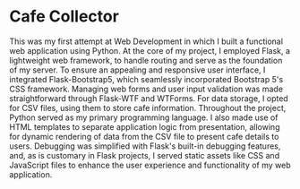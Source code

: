 # Cafe Collector

This was my first attempt at Web Development in which I built a functional web application using Python. At the core of my project, I employed Flask, a lightweight web framework, to handle routing and serve as the foundation of my server. To ensure an appealing and responsive user interface, I integrated Flask-Bootstrap5, which seamlessly incorporated Bootstrap 5's CSS framework. Managing web forms and user input validation was made straightforward through Flask-WTF and WTForms. For data storage, I opted for CSV files, using them to store cafe information. Throughout the project, Python served as my primary programming language. I also made use of HTML templates to separate application logic from presentation, allowing for dynamic rendering of data from the CSV file to present cafe details to users. Debugging was simplified with Flask's built-in debugging features, and, as is customary in Flask projects, I served static assets like CSS and JavaScript files to enhance the user experience and functionality of my web application.
